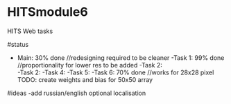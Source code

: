# HITSmodule6
HITS Web tasks

#status
-  Main:  30% done  //redesigning required to be cleaner
-Task 1:  99% done  //proportionality for lower res to be added
-Task 2:   
-Task 2:
-Task 4:
-Task 5:
-Task 6:  70% done  //works for 28x28 pixel   TODO: create weights and bias for 50x50 array

#ideas
-add russian/english optional localisation

